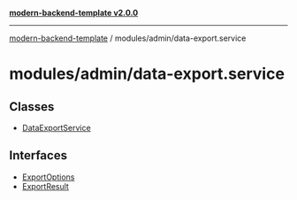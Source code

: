 [**modern-backend-template v2.0.0**](../../../README.md)

***

[modern-backend-template](../../../modules.md) / modules/admin/data-export.service

# modules/admin/data-export.service

## Classes

- [DataExportService](classes/DataExportService.md)

## Interfaces

- [ExportOptions](interfaces/ExportOptions.md)
- [ExportResult](interfaces/ExportResult.md)
